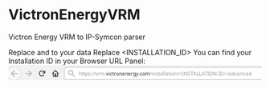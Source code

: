 # VictronEnergyVRM
Victron Energy VRM to IP-Symcon parser

Replace <USERNAME> and <PASSWORD> to your data 
Replace <INSTALLATION_ID>
You can find your Installation ID in your Browser URL Panel:
  <img src="VRM-URL-Browser.png"></img>
